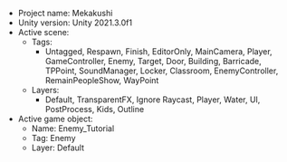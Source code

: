 <!-- UNITY CODE ASSIST INSTRUCTIONS START -->
- Project name: Mekakushi
- Unity version: Unity 2021.3.0f1
- Active scene:
  - Tags:
    - Untagged, Respawn, Finish, EditorOnly, MainCamera, Player, GameController, Enemy, Target, Door, Building, Barricade, TPPoint, SoundManager, Locker, Classroom, EnemyController, RemainPeopleShow, WayPoint
  - Layers:
    - Default, TransparentFX, Ignore Raycast, Player, Water, UI, PostProcess, Kids, Outline
- Active game object:
  - Name: Enemy_Tutorial
  - Tag: Enemy
  - Layer: Default
<!-- UNITY CODE ASSIST INSTRUCTIONS END -->